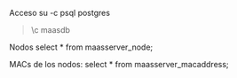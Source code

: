 Acceso
su -c psql postgres
> \c maasdb


Nodos
select * from maasserver_node;

MACs de los nodos:
select * from maasserver_macaddress;
